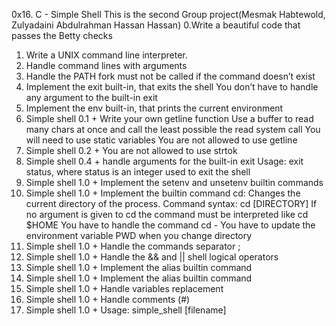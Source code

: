 0x16. C - Simple Shell
This is the second Group project(Mesmak Habtewold, Zulyadaini Abdulrahman Hassan Hassan)
0.Write a beautiful code that passes the Betty checks
1. Write a UNIX command line interpreter.
2. Handle command lines with arguments
3. Handle the PATH fork must not be called if the command doesn’t exist
4. Implement the exit built-in, that exits the shell
You don’t have to handle any argument to the built-in exit
5. Implement the env built-in, that prints the current environment
6. Simple shell 0.1 + Write your own getline function
Use a buffer to read many chars at once and call the least possible the read system call
You will need to use static variables
You are not allowed to use getline
7. Simple shell 0.2 + You are not allowed to use strtok
8. Simple shell 0.4 + handle arguments for the built-in exit
Usage: exit status, where status is an integer used to exit the shell
9. Simple shell 1.0 + Implement the setenv and unsetenv builtin commands
10. Simple shell 1.0 + Implement the builtin command cd:
Changes the current directory of the process.
Command syntax: cd [DIRECTORY]
If no argument is given to cd the command must be interpreted like cd $HOME
You have to handle the command cd -
You have to update the environment variable PWD when you change directory
11. Simple shell 1.0 + Handle the commands separator ;
12. Simple shell 1.0 + Handle the && and || shell logical operators
13. Simple shell 1.0 + Implement the alias builtin command
14. Simple shell 1.0 + Implement the alias builtin command
15. Simple shell 1.0 + Handle variables replacement
16. Simple shell 1.0 + Handle comments (#)
17. Simple shell 1.0 + Usage: simple_shell [filename]
